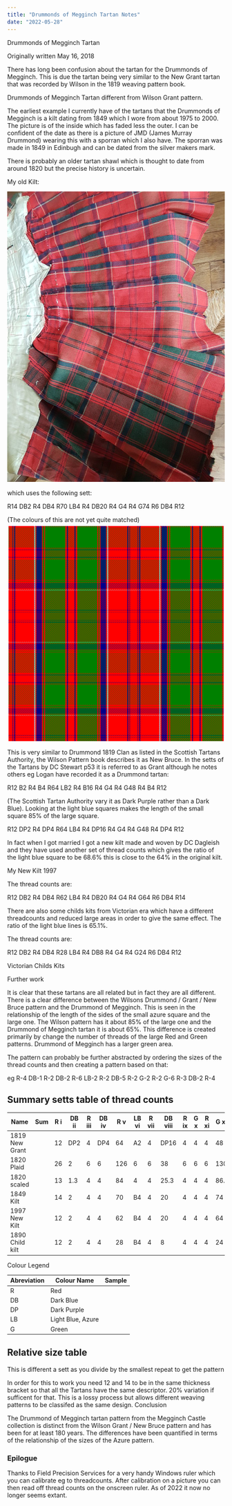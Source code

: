 ```yaml
---
title: "Drummonds of Megginch Tartan Notes"
date: "2022-05-28"
---
```


Drummonds of Megginch Tartan

Originally written May 16, 2018

There has long been confusion about the tartan for the Drummonds of Megginch. This is due the tartan being very similar to the New Grant tartan that was recorded by Wilson in the 1819 weaving pattern book.

Drummonds of Megginch Tartan different from Wilson Grant pattern.

The earliest example I currently have of the tartans that the Drummonds of Megginch is a kilt dating from 1849 which I wore from about 1975 to 2000. The picture is of the inside which has faded less the outer. I can be confident of the date as there is a picture of JMD (James Murray Drummond) wearing this with a sporran which I also have. The sporran was made in 1849 in Edinbugh and can be dated from the silver makers mark.

There is probably an older tartan shawl which is thought to date from around 1820 but the precise history is uncertain.

My old Kilt:

![My Old Kilt](myOldKilt.jpg "My Old Kilt")

which uses the following sett:

R14 DB2 R4 DB4 R70 LB4 R4 DB20 R4 G4 R4 G74 R6 DB4 R12

(The colours of this are not yet quite matched)
![Drummond1849](Drummond1849Tartan.png "Drummond 1849")

This is very similar to Drummond 1819 Clan as listed in the Scottish Tartans Authority, the Wilson Pattern book describes it as New Bruce. In the setts of the Tartans by DC Stewart p53 it is referred to as Grant although he notes others eg Logan have recorded it as a Drummond tartan:

R12 B2 R4 B4 R64 LB2 R4 B16 R4 G4 R4 G48 R4 B4 R12

(The Scottish Tartan Authority vary it as Dark Purple rather than a Dark Blue). Looking at the light blue squares makes the length of the small square 85% of the large square.

R12 DP2 R4 DP4 R64 LB4 R4 DP16 R4 G4 R4 G48 R4 DP4 R12

In fact when I got married I got a new kilt made and woven by DC Dagleish and they have used another set of thread counts which gives the ratio of the light blue square to be 68.6% this is close to the 64% in the original kilt.

My New Kilt 1997

The thread counts are:

R12 DB2 R4 DB4 R62 LB4 R4 DB20 R4 G4 R4 G64 R6 DB4 R14

There are also some childs kits from Victorian era which have a different threadcounts and reduced large areas in order to give the same effect. The ratio of the light blue lines is 65.1%.

The thread counts are:

R12 DB2 R4 DB4 R28 LB4 R4 DB8 R4 G4 R4 G24 R6 DB4 R12

Victorian Childs Kits

Further work

It is clear that these tartans are all related but in fact they are all different. There is a clear difference between the Wilsons Drummond / Grant / New Bruce pattern and the Drummond of Megginch. This is seen in the relationship of the length of the sides of the small azure square and the large one. The Wilson pattern has it about 85% of the large one and the Drummond of Megginch tartan it is about 65%. This difference is created primarily by change the number of threads of the large Red and Green patterns. Drummond of Megginch has a larger green area.

The pattern can probably be further abstracted by ordering the sizes of the thread counts and then creating a pattern based on that:

eg R-4 DB-1 R-2 DB-2 R-6 LB-2 R-2 DB-5 R-2 G-2 R-2 G-6 R-3 DB-2 R-4

## Summary setts table of thread counts

| Name            | Sum | R i | DB ii | R iii | DB iv | R v | LB vi | R vii | DB viii | R ix | G x | R xi | G xii | R xiii | DB xiv | R xv |
| --------------- | --- | --- | ----- | ----- | ----- | --- | ----- | ----- | ------- | ---- | --- | ---- | ----- | ------ | ------ | ---- |
| 1819 New Grant  |     | 12  | DP2   | 4     | DP4   | 64  | A2    | 4     | DP16    | 4    | 4   | 4    | 48    | 4      | DP4    | 12   |
| 1820 Plaid      |     | 26  | 2     | 6     | 6     | 126 | 6     | 6     | 38      | 6    | 6   | 6    | 130   | 10     | 6      | 18   |
| 1820 scaled     |     | 13  | 1.3   | 4     | 4     | 84  | 4     | 4     | 25.3    | 4    | 4   | 4    | 86.7  | 6.7    | 4      | 12   |
| 1849 Kilt       |     | 14  | 2     | 4     | 4     | 70  | B4    | 4     | 20      | 4    | 4   | 4    | 74    | 6      | 4      | 12   |
| 1997 New Kilt   |     | 12  | 2     | 4     | 4     | 62  | B4    | 4     | 20      | 4    | 4   | 4    | 64    | 6      | 4      | 14   |
| 1890 Child kilt |     | 12  | 2     | 4     | 4     | 28  | B4    | 4     | 8       | 4    | 4   | 4    | 24    | 6      | 4      | 12   |

Colour Legend

| Abreviation | Colour Name       | Sample |
| ----------- | ----------------- | ------ |
| R           | Red               |        |
| DB          | Dark Blue         |        |
| DP          | Dark Purple         |        |
| LB          | Light Blue, Azure |        |
| G           | Green             |        |

## Relative size table

This is different a sett as you divide by the smallest repeat to get the pattern

In order for this to work you need 12 and 14 to be in the same thickness bracket so that all the Tartans have the same descriptor. 20% variation if sufficent for that. This is a lossy process but allows different weaving patterns to be classifed as the same design.
Conclusion

The Drummond of Megginch tartan pattern from the Megginch Castle collection is distinct from the Wilson Grant / New Bruce pattern and has been for at least 180 years. The differences have been quantified in terms of the relationship of the sizes of the Azure pattern.

### Epilogue

Thanks to Field Precision Services for a very handy Windows ruler which you can calibrate eg to threadcounts. After calibration on a picture you can then read off thread counts on the onscreen ruler. As of 2022 it now no longer seems extant.
